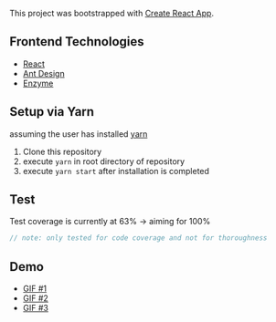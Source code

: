 This project was bootstrapped with [Create React App](https://github.com/facebook/create-react-app).

## Frontend Technologies
* [React](https://reactjs.org/)
* [Ant Design](https://ant.design/docs/react/introduce) 
* [Enzyme](https://airbnb.io/enzyme/)

## Setup via Yarn
assuming the user has installed [yarn](https://yarnpkg.com/en/)
1. Clone this repository
2. execute `yarn` in root directory of repository
3. execute `yarn start` after installation is completed

## Test
Test coverage is currently at 63% -> aiming for 100%
``` javascript
// note: only tested for code coverage and not for thoroughness
```

## Demo
* [GIF #1](https://gyazo.com/321922a915ea4d53eb4662055669434f)
* [GIF #2](https://gyazo.com/4d931704a2595dd278503cc8f03d7025)
* [GIF #3](https://gyazo.com/f674c51cfb28df8e927c3a4a40edf558)
